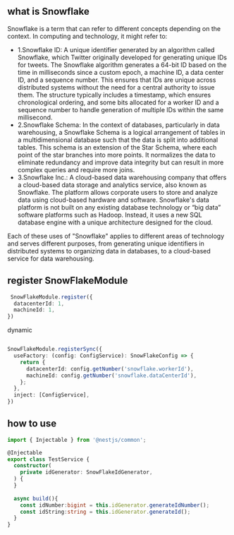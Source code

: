 ## what is  Snowflake
Snowflake is a term that can refer to different concepts depending on the context. In computing and technology, it might refer to:

- 1.Snowflake ID: A unique identifier generated by an algorithm called Snowflake, which Twitter originally developed for generating unique IDs for tweets. The Snowflake algorithm generates a 64-bit ID based on the time in milliseconds since a custom epoch, a machine ID, a data center ID, and a sequence number. This ensures that IDs are unique across distributed systems without the need for a central authority to issue them. The structure typically includes a timestamp, which ensures chronological ordering, and some bits allocated for a worker ID and a sequence number to handle generation of multiple IDs within the same millisecond.
- 2.Snowflake Schema: In the context of databases, particularly in data warehousing, a Snowflake Schema is a logical arrangement of tables in a multidimensional database such that the data is split into additional tables. This schema is an extension of the Star Schema, where each point of the star branches into more points. It normalizes the data to eliminate redundancy and improve data integrity but can result in more complex queries and require more joins.
- 3.Snowflake Inc.: A cloud-based data warehousing company that offers a cloud-based data storage and analytics service, also known as Snowflake. The platform allows corporate users to store and analyze data using cloud-based hardware and software. Snowflake's data platform is not built on any existing database technology or “big data” software platforms such as Hadoop. Instead, it uses a new SQL database engine with a unique architecture designed for the cloud.


Each of these uses of "Snowflake" applies to different areas of technology and serves different purposes, from generating unique identifiers in distributed systems to organizing data in databases, to a cloud-based service for data warehousing.

## register SnowFlakeModule
```ts
 SnowFlakeModule.register({
  datacenterId: 1,
  machineId: 1,
})
```
dynamic

```ts

SnowFlakeModule.registerSync({
  useFactory: (config: ConfigService): SnowFlakeConfig => {
    return {
      datacenterId: config.getNumber('snowflake.workerId'),
      machineId: config.getNumber('snowflake.dataCenterId'),
    };
  },
  inject: [ConfigService],
})
```

## how to use

```ts
import { Injectable } from '@nestjs/common';

@Injectable
export class TestService {
  constructor(
    private idGenerator: SnowFlakeIdGenerator,
  ) {
  }
  
  async build(){
    const idNumber:bigint = this.idGenerator.generateIdNumber();
    const idString:string = this.idGenerator.generateId();
  }
}
```